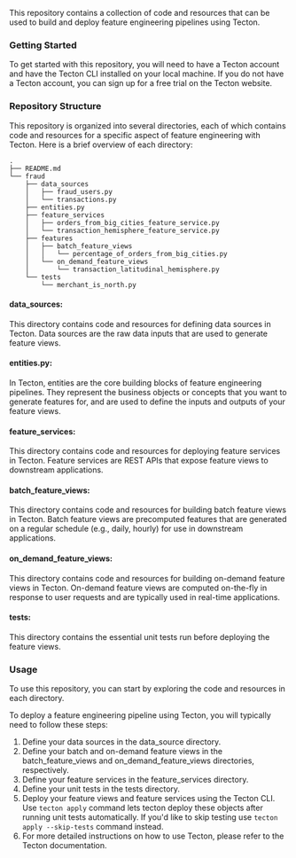 This repository contains a collection of code and resources that can be used to build and deploy feature engineering pipelines using Tecton.

### Getting Started
To get started with this repository, you will need to have a Tecton account and have the Tecton CLI installed on your local machine. If you do not have a Tecton account, you can sign up for a free trial on the Tecton website.

### Repository Structure
This repository is organized into several directories, each of which contains code and resources for a specific aspect of feature engineering with Tecton. Here is a brief overview of each directory:

```
.
├── README.md
└── fraud
    ├── data_sources
    │   ├── fraud_users.py
    │   └── transactions.py
    ├── entities.py
    ├── feature_services
    │   ├── orders_from_big_cities_feature_service.py
    │   └── transaction_hemisphere_feature_service.py
    ├── features
    │   ├── batch_feature_views
    │   │   └── percentage_of_orders_from_big_cities.py
    │   └── on_demand_feature_views
    │       └── transaction_latitudinal_hemisphere.py
    └── tests
        └── merchant_is_north.py

```

#### data_sources: 
This directory contains code and resources for defining data sources in Tecton. Data sources are the raw data inputs that are used to generate feature views.

#### entities.py: 
In Tecton, entities are the core building blocks of feature engineering pipelines. They represent the business objects or concepts that you want to generate features for, and are used to define the inputs and outputs of your feature views.

#### feature_services: 
This directory contains code and resources for deploying feature services in Tecton. Feature services are REST APIs that expose feature views to downstream applications.

#### batch_feature_views: 
This directory contains code and resources for building batch feature views in Tecton. Batch feature views are precomputed features that are generated on a regular schedule (e.g., daily, hourly) for use in downstream applications.

#### on_demand_feature_views: 
This directory contains code and resources for building on-demand feature views in Tecton. On-demand feature views are computed on-the-fly in response to user requests and are typically used in real-time applications.

#### tests: 
This directory contains the essential unit tests run before deploying the feature views.

### Usage
To use this repository, you can start by exploring the code and resources in each directory. 

To deploy a feature engineering pipeline using Tecton, you will typically need to follow these steps:

1. Define your data sources in the data_source directory.
2. Define your batch and on-demand feature views in the batch_feature_views and on_demand_feature_views directories, respectively.
3. Define your feature services in the feature_services directory.
4. Define your unit tests in the tests directory.
4. Deploy your feature views and feature services using the Tecton CLI. Use `tecton apply` command lets tecton deploy these objects after running unit tests automatically. If you'd like to skip testing use `tecton apply --skip-tests` command instead.
5. For more detailed instructions on how to use Tecton, please refer to the Tecton documentation.
